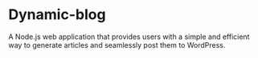 # Dynamic-blog
A Node.js web application that provides users with a simple and efficient way to generate articles and seamlessly post them to WordPress. 
